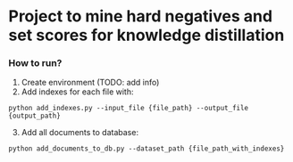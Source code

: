 # Project to mine hard negatives and set scores for knowledge distillation

### How to run?
1. Create environment (TODO: add info)
2. Add indexes for each file with:
```commandline
python add_indexes.py --input_file {file_path} --output_file {output_path}
```
3. Add all documents to database:
```commandline
python add_documents_to_db.py --dataset_path {file_path_with_indexes}
```